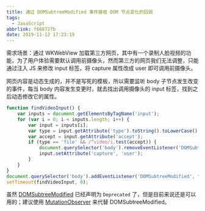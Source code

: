 ```yaml
---
title: 通过 DOMSubtreeModified 事件接收 DOM 节点变化的回调
tags:
  - JavaScript
abbrlink: f668727b
date: 2019-11-12 17:23:19
---
```


需求场景：通过 WKWebView 加载第三方网页，其中有一个录制人脸视频的功能，为了用户体验需要默认调用前摄像头，然而第三方的网页我们无法调整，只能通过注入 JS 来修改 input 标签，将 capture 属性改成 user 即可调用前摄像头。

网页内容是动态生成的，并不是写死的模板，所以需要监听 body 子节点发生改变的事件，每当 body 内容发生变更时，就去找出调用摄像头的 input 标签，找到之后动态修改它的属性。

```JavaScript
function findVideoInput() {
    var inputs = document.getElementsByTagName('input');
    for (var i = 0; i < inputs.length; i++) {
        var input = inputs[i];
        var type = input.getAttribute('type').toString().toLowerCase();
        var accept = input.getAttribute('accept');
        if (type == 'file' && /^video/i.test(accept)) {
            document.querySelector('body').removeEventListener('DOMSubtreeModified', findVideoInput, false);
            input.setAttribute('capture', 'user');
        }
    }
}
document.querySelector('body').addEventListener('DOMSubtreeModified', findVideoInput, false);
setTimeout(findVideoInput, 0);
```

虽然 [DOMSubtreeModified](https://www.w3.org/TR/DOM-Level-3-Events/#event-type-DOMSubtreeModified) 已经声明为 `Deprecated` 了，但是目前来说还是可以用的；建议使用 [MutationObserver](https://developer.mozilla.org/en-US/docs/Web/API/MutationObserver) 来代替 DOMSubtreeModified。